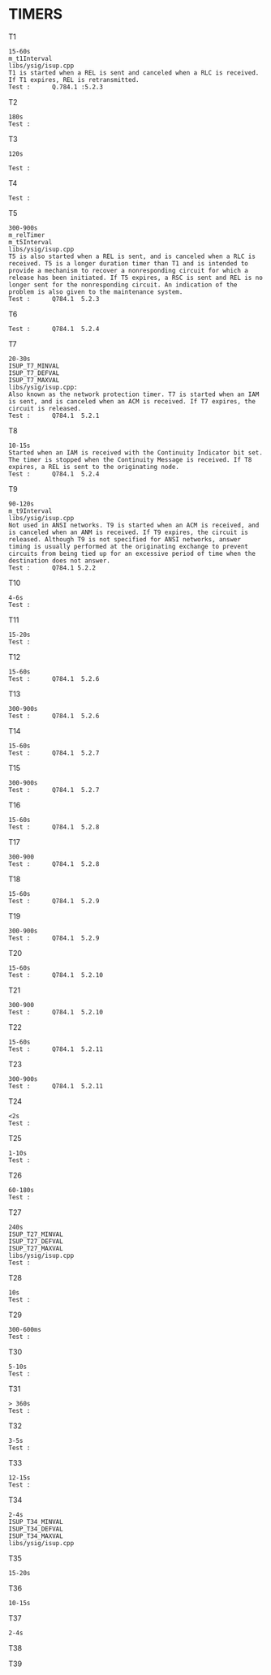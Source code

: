 TIMERS
==================================


T1 

	15-60s 
	m_t1Interval
	libs/ysig/isup.cpp
	T1 is started when a REL is sent and canceled when a RLC is received. If T1 expires, REL is retransmitted.
	Test :		Q.784.1 :5.2.3
T2

	180s
	Test :
T3

	120s
	
	Test :
T4

	Test :
T5

	300-900s
	m_relTimer
	m_t5Interval
	libs/ysig/isup.cpp
	T5 is also started when a REL is sent, and is canceled when a RLC is received. T5 is a longer duration timer than T1 and is intended to provide a mechanism to recover a nonresponding circuit for which a release has been initiated. If T5 expires, a RSC is sent and REL is no longer sent for the nonresponding circuit. An indication of the problem is also given to the maintenance system.
	Test : 		Q784.1  5.2.3
T6
	
	Test : 		Q784.1 	5.2.4
T7

	20-30s
	ISUP_T7_MINVAL
	ISUP_T7_DEFVAL
	ISUP_T7_MAXVAL
	libs/ysig/isup.cpp:
	Also known as the network protection timer. T7 is started when an IAM is sent, and is canceled when an ACM is received. If T7 expires, the circuit is released.
	Test :		Q784.1	5.2.1

T8

	10-15s
	Started when an IAM is received with the Continuity Indicator bit set. The timer is stopped when the Continuity Message is received. If T8 expires, a REL is sent to the originating node.
	Test :		Q784.1 	5.2.4

T9

	90-120s
	m_t9Interval
	libs/ysig/isup.cpp
	Not used in ANSI networks. T9 is started when an ACM is received, and is canceled when an ANM is received. If T9 expires, the circuit is released. Although T9 is not specified for ANSI networks, answer timing is usually performed at the originating exchange to prevent circuits from being tied up for an excessive period of time when the destination does not answer.
	Test :		Q784.1 5.2.2		

T10

	4-6s
	Test :

T11

	15-20s	
	Test :

T12

	15-60s
	Test : 		Q784.1	5.2.6

T13

	300-900s
	Test : 		Q784.1	5.2.6
T14

	15-60s
	Test :		Q784.1	5.2.7

T15

	300-900s
	Test :		Q784.1	5.2.7

T16

	15-60s
	Test :		Q784.1	5.2.8

T17

	300-900
	Test :		Q784.1	5.2.8

T18

	15-60s
	Test : 		Q784.1 	5.2.9

T19

	300-900s
	Test : 		Q784.1 	5.2.9

T20

	15-60s
	Test : 		Q784.1	5.2.10

T21

	300-900
	Test : 		Q784.1	5.2.10

T22

	15-60s
	Test :		Q784.1	5.2.11

T23

	300-900s
	Test :		Q784.1	5.2.11

T24

	<2s
	Test :

T25

	1-10s
	Test :

T26

	60-180s
	Test :

T27

	240s
	ISUP_T27_MINVAL
	ISUP_T27_DEFVAL
	ISUP_T27_MAXVAL
	libs/ysig/isup.cpp
	Test :

T28

	10s
	Test :

T29

	300-600ms
	Test :

T30

	5-10s
	Test :

T31

	> 360s
	Test :

T32

	3-5s
	Test :

T33

	12-15s
	Test :

T34

	2-4s
	ISUP_T34_MINVAL
	ISUP_T34_DEFVAL
	ISUP_T34_MAXVAL
	libs/ysig/isup.cpp

T35

	15-20s

T36

	10-15s

T37

	2-4s

T38
	
T39

